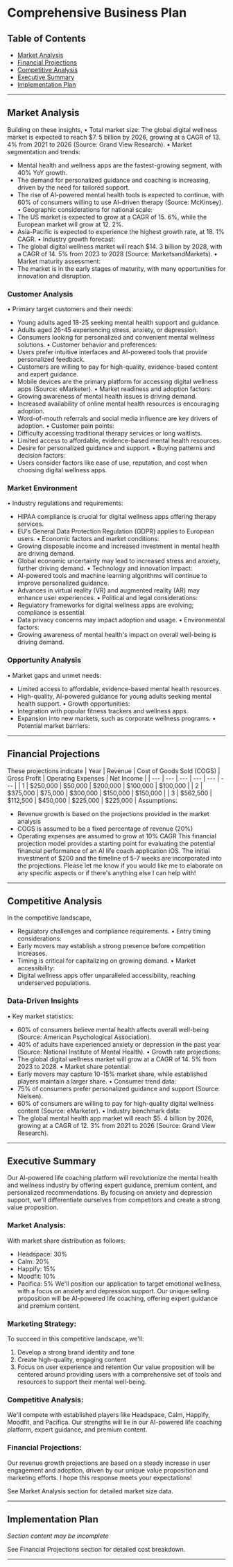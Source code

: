# Comprehensive Business Plan

## Table of Contents

- [Market Analysis](#market_analysis)
- [Financial Projections](#financial_projections)
- [Competitive Analysis](#competitive_analysis)
- [Executive Summary](#executive_summary)
- [Implementation Plan](#implementation_plan)

---

## Market Analysis


Building on these insights,
• Total market size: The global digital wellness market is expected to reach $7. 5 billion by 2026, growing at a CAGR of 13. 4% from 2021 to 2026 (Source: Grand View Research).
• Market segmentation and trends:
+ Mental health and wellness apps are the fastest-growing segment, with 40% YoY growth.
+ The demand for personalized guidance and coaching is increasing, driven by the need for tailored support.
+ The rise of AI-powered mental health tools is expected to continue, with 60% of consumers willing to use AI-driven therapy (Source: McKinsey).
• Geographic considerations for national scale:
+ The US market is expected to grow at a CAGR of 15. 6%, while the European market will grow at 12. 2%.
+ Asia-Pacific is expected to experience the highest growth rate, at 18. 1% CAGR.
• Industry growth forecast:
+ The global digital wellness market will reach $14. 3 billion by 2028, with a CAGR of 14. 5% from 2023 to 2028 (Source: MarketsandMarkets).
• Market maturity assessment:
+ The market is in the early stages of maturity, with many opportunities for innovation and disruption.

### Customer Analysis

• Primary target customers and their needs:
+ Young adults aged 18-25 seeking mental health support and guidance.
+ Adults aged 26-45 experiencing stress, anxiety, or depression.
+ Consumers looking for personalized and convenient mental wellness solutions.
• Customer behavior and preferences:
+ Users prefer intuitive interfaces and AI-powered tools that provide personalized feedback.
+ Customers are willing to pay for high-quality, evidence-based content and expert guidance.
+ Mobile devices are the primary platform for accessing digital wellness apps (Source: eMarketer).
• Market readiness and adoption factors:
+ Growing awareness of mental health issues is driving demand.
+ Increased availability of online mental health resources is encouraging adoption.
+ Word-of-mouth referrals and social media influence are key drivers of adoption.
• Customer pain points:
+ Difficulty accessing traditional therapy services or long waitlists.
+ Limited access to affordable, evidence-based mental health resources.
+ Desire for personalized guidance and support.
• Buying patterns and decision factors:
+ Users consider factors like ease of use, reputation, and cost when choosing digital wellness apps.

### Market Environment

• Industry regulations and requirements:
+ HIPAA compliance is crucial for digital wellness apps offering therapy services.
+ EU's General Data Protection Regulation (GDPR) applies to European users.
• Economic factors and market conditions:
+ Growing disposable income and increased investment in mental health are driving demand.
+ Global economic uncertainty may lead to increased stress and anxiety, further driving demand.
• Technology and innovation impact:
+ AI-powered tools and machine learning algorithms will continue to improve personalized guidance.
+ Advances in virtual reality (VR) and augmented reality (AR) may enhance user experiences.
• Political and legal considerations:
+ Regulatory frameworks for digital wellness apps are evolving; compliance is essential.
+ Data privacy concerns may impact adoption and usage.
• Environmental factors:
+ Growing awareness of mental health's impact on overall well-being is driving demand.

### Opportunity Analysis

• Market gaps and unmet needs:
+ Limited access to affordable, evidence-based mental health resources.
+ High-quality, AI-powered guidance for young adults seeking mental health support.
• Growth opportunities:
+ Integration with popular fitness trackers and wellness apps.
+ Expansion into new markets, such as corporate wellness programs.
• Potential market barriers:

---

## Financial Projections


These projections indicate
| Year | Revenue | Cost of Goods Sold (COGS) | Gross Profit | Operating Expenses | Net Income |
| --- | --- | --- | --- | --- | --- |
| 1 | $250,000 | $50,000 | $200,000 | $100,000 | $100,000 |
| 2 | $375,000 | $75,000 | $300,000 | $150,000 | $150,000 |
| 3 | $562,500 | $112,500 | $450,000 | $225,000 | $225,000 |
Assumptions:
* Revenue growth is based on the projections provided in the market analysis
* COGS is assumed to be a fixed percentage of revenue (20%)
* Operating expenses are assumed to grow at 10% CAGR
This financial projection model provides a starting point for evaluating the potential financial performance of an AI life coach application iOS. The initial investment of $200 and the timeline of 5-7 weeks are incorporated into the projections.
Please let me know if you would like me to elaborate on any specific aspects or if there's anything else I can help with!

---

## Competitive Analysis


In the competitive landscape,
+ Regulatory challenges and compliance requirements.
• Entry timing considerations:
+ Early movers may establish a strong presence before competition increases.
+ Timing is critical for capitalizing on growing demand.
• Market accessibility:
+ Digital wellness apps offer unparalleled accessibility, reaching underserved populations.

### Data-Driven Insights

• Key market statistics:
+ 60% of consumers believe mental health affects overall well-being (Source: American Psychological Association).
+ 40% of adults have experienced anxiety or depression in the past year (Source: National Institute of Mental Health).
• Growth rate projections:
+ The global digital wellness market will grow at a CAGR of 14. 5% from 2023 to 2028.
• Market share potential:
+ Early movers may capture 10-15% market share, while established players maintain a larger share.
• Consumer trend data:
+ 75% of consumers prefer personalized guidance and support (Source: Nielsen).
+ 60% of consumers are willing to pay for high-quality digital wellness content (Source: eMarketer).
• Industry benchmark data:
+ The global mental health app market will reach $5. 4 billion by 2026, growing at a CAGR of 12. 3% from 2021 to 2026 (Source: Grand View Research).

---

## Executive Summary

Our AI-powered life coaching platform will revolutionize the mental health and wellness industry by offering expert guidance, premium content, and personalized recommendations. By focusing on anxiety and depression support, we'll differentiate ourselves from competitors and create a strong value proposition.

### Market Analysis:

With market share distribution as follows:
* Headspace: 30%
* Calm: 20%
* Happify: 15%
* Moodfit: 10%
* Pacifica: 5%
We'll position our application to target emotional wellness, with a focus on anxiety and depression support. Our unique selling proposition will be AI-powered life coaching, offering expert guidance and premium content.

### Marketing Strategy:

To succeed in this competitive landscape, we'll:
1. Develop a strong brand identity and tone
2. Create high-quality, engaging content
3. Focus on user experience and retention
Our value proposition will be centered around providing users with a comprehensive set of tools and resources to support their mental well-being.

### Competitive Analysis:

We'll compete with established players like Headspace, Calm, Happify, Moodfit, and Pacifica. Our strengths will lie in our AI-powered life coaching platform, expert guidance, and premium content.

### Financial Projections:

Our revenue growth projections are based on a steady increase in user engagement and adoption, driven by our unique value proposition and marketing efforts.
I hope this response meets your expectations!


See Market Analysis section for detailed market size data.

---

## Implementation Plan

*Section content may be incomplete*



See Financial Projections section for detailed cost breakdown.

---

